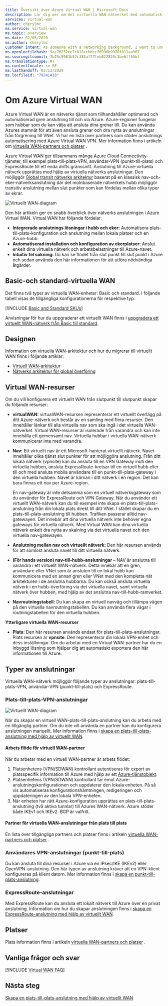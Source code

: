 ```yaml
---
title: Översikt över Azure Virtual WAN | Microsoft Docs
description: Lär dig mer om det virtuella WAN-nätverket med automatisk skalbar anslutning från gren till gren, tillgängliga regioner och partner.
services: virtual-wan
author: cherylmc
ms.service: virtual-wan
ms.topic: overview
ms.date: 02/05/2020
ms.author: cherylmc
Customer intent: As someone with a networking background, I want to understand what Virtual WAN is and if it is the right choice for my Azure network.
ms.openlocfilehash: 9ac70252ce7c818ccbdecfd996b9970f011aa967
ms.sourcegitcommit: 7b25c9981b52c385af77feb022825c1be6ff55bf
ms.translationtype: MT
ms.contentlocale: sv-SE
ms.lasthandoff: 03/13/2020
ms.locfileid: "79241418"
---
```

# <a name="about-azure-virtual-wan"></a>Om Azure Virtual WAN

Azure Virtual WAN är en nätverks tjänst som tillhandahåller optimerad och automatiserad gren anslutning till och via Azure. Azure-regioner fungerar som hubbar som du kan välja att ansluta dina grenar till. Du kan använda Azures stamnät för att även ansluta grenar och dra nytta av anslutningar från förgrening till VNet. Vi har en lista över partners som stöder anslutnings automatisering med Azure Virtual WAN VPN. Mer information finns i artikeln om [virtuella WAN-partners och platser](virtual-wan-locations-partners.md) .

Azure Virtual WAN ger tillsammans många Azure Cloud Connectivity-tjänster, till exempel plats-till-plats-VPN, användar-VPN (punkt-till-plats) och ExpressRoute till ett enda drifts gränssnitt. Anslutning till Azure-virtuella nätverk upprättas med hjälp av virtuella nätverks anslutningar. Den möjliggör [Global transit nätverks arkitektur](virtual-wan-global-transit-network-architecture.md) baserat på en klassisk nav-och-eker-nätverksanslutning där det molnbaserade nätverkets hubb möjliggör transitiv anslutning mellan slut punkter som kan fördelas mellan olika typer av ekrar.

![Virtuellt WAN-diagram](./media/virtual-wan-about/virtualwan1.png)

Den här artikeln ger en snabb överblick över nätverks anslutningen i Azure Virtual WAN. Virtual WAN har följande fördelar:

* **Integrerade anslutnings lösningar i hubb och eker:** Automatisera plats-till-plats-konfiguration och anslutning mellan lokala platser och en Azure-hubb.
* **Automatiserad installation och konfiguration av ekerplatser:** Anslut enkelt dina virtuella nätverk och arbetsbelastningar till Azure-navet.
* **Intuitiv fel sökning:** Du kan se flödet från slut punkt till slut punkt i Azure och sedan använda den här informationen för att utföra nödvändiga åtgärder.

## <a name="basicstandard"></a>Basic-och standard-virtuella WAN

Det finns två typer av virtuella WAN-enheter: Basic och standard. I följande tabell visas de tillgängliga konfigurationerna för respektive typ.

[!INCLUDE [Basic and Standard SKUs](../../includes/virtual-wan-standard-basic-include.md)]

Anvisningar för hur du uppgraderar ett virtuellt WAN finns i [uppgradera ett virtuellt WAN-nätverk från Basic till standard](upgrade-virtual-wan.md).

## <a name="architecture"></a>Designen

Information om virtuella WAN-arkitektur och hur du migrerar till virtuellt WAN finns i följande artiklar:

* [Virtuell WAN-arkitektur](migrate-from-hub-spoke-topology.md)
* [Nätverks arkitektur för global överföring](virtual-wan-global-transit-network-architecture.md)

## <a name="resources"></a>Virtual WAN-resurser

Om du vill konfigurera ett virtuellt WAN från slutpunkt till slutpunkt skapar du följande resurser:

* **virtualWAN:** virtualWAN-resursen representerar ett virtuellt överlägg på ditt Azure-nätverk och består av en samling med flera resurser. Den innehåller länkar till alla virtuella nav som ska ingå i det virtuella WAN-nätverket. Virtual WAN-resurser är isolerade från varandra och kan inte innehålla ett gemensamt nav. Virtuella hubbar i virtuella WAN-nätverk kommunicerar inte med varandra.

* **Nav:** Ett virtuellt nav är ett Microsoft-hanterat virtuellt nätverk. Navet innehåller olika tjänst slut punkter för att möjliggöra anslutning. Från ditt lokala nätverk (vpnsite) kan du ansluta till en VPN Gateway inuti den virtuella hubben, ansluta ExpressRoute-kretsar till en virtuell hubb eller till och med ansluta mobila användare till en punkt-till-plats-gateway i den virtuella hubben. Navet är kärnan i ditt nätverk i en region. Det kan bara finnas ett nav per Azure-region.

  En nav-gateway är inte detsamma som en virtuell nätverksgateway som du använder för ExpressRoute och VPN Gateway. När du använder ett virtuellt WAN-nätverk kan du till exempel inte skapa en plats-till-plats-anslutning från din lokala plats direkt till ditt VNet. I stället skapar du en plats-till-plats-anslutning till hubben. Trafiken passerar alltid nav-gatewayen. Det innebär att dina virtuella nätverk inte behöver egna gateways för virtuella nätverk. Med Virtual WAN kan dina virtuella nätverk enkelt dra nytta av skalning via det virtuella navet och den virtuella nav-gatewayen.

* **Anslutning mellan nav och virtuellt nätverk:** Den här resursen används för att sömlöst ansluta navet till ditt virtuella nätverk.

* **(För hands version) nav-till-hubb-anslutningar** – NAV är anslutna till varandra i ett virtuellt WAN-nätverk. Detta innebär att en gren, användare eller VNet som är ansluten till en lokal hubb kan kommunicera med en annan gren eller VNet med den kompletta nät arkitekturen i de anslutna hubbarna. Du kan också ansluta virtuella nätverk i en hubb-överföring via det virtuella navet, samt virtuella nätverk över hubben, med hjälp av det anslutna nav-till-hubb-ramverket.

* **Navroutningstabell:** Du kan skapa en virtuell navväg och tillämpa vägen på den virtuella navroutningstabellen. Du kan använda flera vägar i routningstabellen för den virtuella hubben.

**Ytterligare virtuella WAN-resurser**

  * **Plats:** Den här resursen används endast för plats-till-plats-anslutningar. Plats resursen är **vpnsite**. Den representerar din lokala VPN-enhet och dess inställningar. Om du arbetar med en Virtual WAN-partner har du en inbyggd lösning som hjälper dig att automatiskt exportera den här informationen till Azure.

## <a name="connectivity"></a>Typer av anslutningar

Virtuella WAN-nätverk möjliggör följande typer av anslutningar: plats-till-plats-VPN, användar-VPN (punkt-till-plats) och ExpressRoute.

### <a name="s2s"></a>Plats-till-plats-VPN-anslutningar

![Virtuellt WAN-diagram](./media/virtual-wan-about/virtualwan.png)

När du skapar en virtuell WAN-plats-till-plats-anslutning kan du arbeta med en tillgänglig partner. Om du inte vill använda en partner kan du konfigurera anslutningen manuellt. Mer information finns i [skapa en plats-till-plats-anslutning med hjälp av virtuellt WAN](virtual-wan-site-to-site-portal.md).

#### <a name="s2spartner"></a>Arbets flöde för virtuell WAN-partner

När du arbetar med en virtuell WAN-partner är arbets flödet:

1. Platsenhetens (VPN/SDWAN) kontrollant autentiseras för export av platsspecifik information till Azure med hjälp av ett [Azure-tjänstobjekt](../active-directory/develop/howto-create-service-principal-portal.md).
2. Platsenhetens (VPN/SDWAN) kontrollant tar emot Azure-anslutningskonfigurationen och uppdaterar den lokala enheten. På så vis automatiseras konfigurationshämtningen, redigeringen och uppdateringen av den lokala VPN-enheten.
3. När enheten har rätt Azure-konfiguration upprättas en plats-till-plats-anslutning (två aktiva tunnlar) till Azures WAN-nätverk. Azure stöder både IKEv1 och IKEv2. BGP är valfritt.

#### <a name="partners"></a>Partner för virtuella WAN-anslutningar från plats till plats

En lista över tillgängliga partners och platser finns i artikeln [virtuella WAN-partners och platser](virtual-wan-locations-partners.md) .

### <a name="uservpn"></a>Användares VPN-anslutningar (punkt-till-plats)

Du kan ansluta till dina resurser i Azure via en IPsec/IKE (IKEv2) eller OpenVPN-anslutning. Den här typen av anslutning kräver att en VPN-klient konfigureras på klient datorn. Mer information finns i [skapa en punkt-till-plats-anslutning](virtual-wan-point-to-site-portal.md).

### <a name="er"></a>ExpressRoute-anslutningar
Med ExpressRoute kan du ansluta ett lokalt nätverk till Azure över en privat anslutning. Information om hur du skapar anslutningen finns i [skapa en ExpressRoute-anslutning med hjälp av virtuellt WAN](virtual-wan-expressroute-portal.md).

## <a name="locations"></a>Platser

Plats information finns i artikeln [virtuella WAN-partners och platser](virtual-wan-locations-partners.md) .

## <a name="faq"></a>Vanliga frågor och svar

[!INCLUDE [Virtual WAN FAQ](../../includes/virtual-wan-faq-include.md)]

## <a name="next-steps"></a>Nästa steg

[Skapa en plats-till-plats-anslutning med hjälp av virtuellt WAN](virtual-wan-site-to-site-portal.md)
